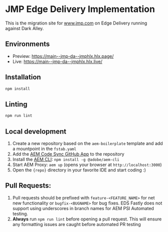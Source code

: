 # JMP Edge Delivery Implementation
This is the migration site for www.jmp.com on Edge Delivery running against Dark Alley.  

## Environments
- Preview: https://main--jmp-da--jmphlx.hlx.page/
- Live: https://main--jmp-da--jmphlx.hlx.live/

## Installation

```sh
npm install
```

## Linting

```sh
npm run lint
```

## Local development

1. Create a new repository based on the `aem-boilerplate` template and add a mountpoint in the `fstab.yaml`
1. Add the [AEM Code Sync GitHub App](https://github.com/apps/aem-code-sync) to the repository
1. Install the [AEM CLI](https://github.com/adobe/helix-cli): `npm install -g @adobe/aem-cli`
1. Start AEM Proxy: `aem up` (opens your browser at `http://localhost:3000`)
1. Open the `{repo}` directory in your favorite IDE and start coding :)

## Pull Requests:
1. Pull requests should be prefixed with `feature-<FEATURE_NAME>` for net new functionality or `bugfix-<BUGNAME>` for bug fixes. EDS Fastly does not support using underscores in branch names for AEM PSI Automated testing.
1. **Always** run ```npm run lint``` before opening a pull request. This will ensure any formatting issues are caught before automated PR testing
